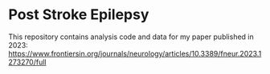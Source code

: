 # Post Stroke Epilepsy
This repository contains analysis code and data for my paper published in 2023: \
https://www.frontiersin.org/journals/neurology/articles/10.3389/fneur.2023.1273270/full
